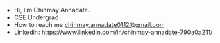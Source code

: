 - Hi, I’m Chinmay Annadate.
- CSE Undergrad
- How to reach me chinmay.annadate0112@gmail.com
- Linkedin: https://www.linkedin.com/in/chinmay-annadate-790a0a211/

<!---
chinmay0112/chinmay0112 is a ✨ special ✨ repository because its `README.md` (this file) appears on your GitHub profile.
You can click the Preview link to take a look at your changes.
--->
